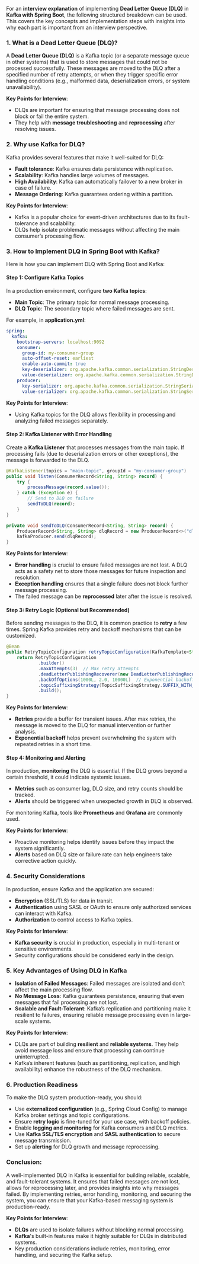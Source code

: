 For an **interview explanation** of implementing **Dead Letter Queue (DLQ)** in **Kafka with Spring Boot**, the
following structured breakdown can be used. This covers the key concepts and implementation steps with insights into why
each part is important from an interview perspective.

### **1. What is a Dead Letter Queue (DLQ)?**

A **Dead Letter Queue (DLQ)** is a Kafka topic (or a separate message queue in other systems) that is used to store
messages that could not be processed successfully. These messages are moved to the DLQ after a specified number of retry
attempts, or when they trigger specific error handling conditions (e.g., malformed data, deserialization errors, or
system unavailability).

**Key Points for Interview**:

- DLQs are important for ensuring that message processing does not block or fail the entire system.
- They help with **message troubleshooting** and **reprocessing** after resolving issues.

### **2. Why use Kafka for DLQ?**

Kafka provides several features that make it well-suited for DLQ:

- **Fault tolerance**: Kafka ensures data persistence with replication.
- **Scalability**: Kafka handles large volumes of messages.
- **High Availability**: Kafka can automatically failover to a new broker in case of failure.
- **Message Ordering**: Kafka guarantees ordering within a partition.

**Key Points for Interview**:

- Kafka is a popular choice for event-driven architectures due to its fault-tolerance and scalability.
- DLQs help isolate problematic messages without affecting the main consumer’s processing flow.

### **3. How to Implement DLQ in Spring Boot with Kafka?**

Here is how you can implement DLQ with Spring Boot and Kafka:

#### **Step 1: Configure Kafka Topics**

In a production environment, configure **two Kafka topics**:

- **Main Topic**: The primary topic for normal message processing.
- **DLQ Topic**: The secondary topic where failed messages are sent.

For example, in **application.yml**:

```yaml
spring:
  kafka:
    bootstrap-servers: localhost:9092
    consumer:
      group-id: my-consumer-group
      auto-offset-reset: earliest
      enable-auto-commit: true
      key-deserializer: org.apache.kafka.common.serialization.StringDeserializer
      value-deserializer: org.apache.kafka.common.serialization.StringDeserializer
    producer:
      key-serializer: org.apache.kafka.common.serialization.StringSerializer
      value-serializer: org.apache.kafka.common.serialization.StringSerializer
```

**Key Points for Interview**:

- Using Kafka topics for the DLQ allows flexibility in processing and analyzing failed messages separately.

#### **Step 2: Kafka Listener with Error Handling**

Create a **Kafka Listener** that processes messages from the main topic. If processing fails (due to deserialization
errors or other exceptions), the message is forwarded to the DLQ.

```java
@KafkaListener(topics = "main-topic", groupId = "my-consumer-group")
public void listen(ConsumerRecord<String, String> record) {
    try {
        processMessage(record.value());
    } catch (Exception e) {
        // Send to DLQ on failure
        sendToDLQ(record);
    }
}

private void sendToDLQ(ConsumerRecord<String, String> record) {
    ProducerRecord<String, String> dlqRecord = new ProducerRecord<>("dlq-topic", record.key(), record.value());
    kafkaProducer.send(dlqRecord);
}
```

**Key Points for Interview**:

- **Error handling** is crucial to ensure failed messages are not lost. A DLQ acts as a safety net to store those
  messages for future inspection and resolution.
- **Exception handling** ensures that a single failure does not block further message processing.
- The failed message can be **reprocessed** later after the issue is resolved.

#### **Step 3: Retry Logic (Optional but Recommended)**

Before sending messages to the DLQ, it is common practice to **retry** a few times. Spring Kafka provides retry and
backoff mechanisms that can be customized.

```java
@Bean
public RetryTopicConfiguration retryTopicConfiguration(KafkaTemplate<String, String> template) {
    return RetryTopicConfiguration
            .builder()
            .maxAttempts(3)  // Max retry attempts
            .deadLetterPublishingRecoverer(new DeadLetterPublishingRecoverer(template))
            .backOffOptions(1000L, 2.0, 10000L)  // Exponential backoff
            .topicSuffixingStrategy(TopicSuffixingStrategy.SUFFIX_WITH_TIMESTAMP)
            .build();
}
```

**Key Points for Interview**:

- **Retries** provide a buffer for transient issues. After max retries, the message is moved to the DLQ for manual
  intervention or further analysis.
- **Exponential backoff** helps prevent overwhelming the system with repeated retries in a short time.

#### **Step 4: Monitoring and Alerting**

In production, **monitoring** the DLQ is essential. If the DLQ grows beyond a certain threshold, it could indicate
systemic issues.

- **Metrics** such as consumer lag, DLQ size, and retry counts should be tracked.
- **Alerts** should be triggered when unexpected growth in DLQ is observed.

For monitoring Kafka, tools like **Prometheus** and **Grafana** are commonly used.

**Key Points for Interview**:

- Proactive monitoring helps identify issues before they impact the system significantly.
- **Alerts** based on DLQ size or failure rate can help engineers take corrective action quickly.

### **4. Security Considerations**

In production, ensure Kafka and the application are secured:

- **Encryption** (SSL/TLS) for data in transit.
- **Authentication** using SASL or OAuth to ensure only authorized services can interact with Kafka.
- **Authorization** to control access to Kafka topics.

**Key Points for Interview**:

- **Kafka security** is crucial in production, especially in multi-tenant or sensitive environments.
- Security configurations should be considered early in the design.

### **5. Key Advantages of Using DLQ in Kafka**

- **Isolation of Failed Messages**: Failed messages are isolated and don’t affect the main processing flow.
- **No Message Loss**: Kafka guarantees persistence, ensuring that even messages that fail processing are not lost.
- **Scalable and Fault-Tolerant**: Kafka’s replication and partitioning make it resilient to failures, ensuring reliable
  message processing even in large-scale systems.

**Key Points for Interview**:

- DLQs are part of building **resilient** and **reliable systems**. They help avoid message loss and ensure that
  processing can continue uninterrupted.
- Kafka’s inherent features (such as partitioning, replication, and high availability) enhance the robustness of the DLQ
  mechanism.

### **6. Production Readiness**

To make the DLQ system production-ready, you should:

- Use **externalized configuration** (e.g., Spring Cloud Config) to manage Kafka broker settings and topic
  configurations.
- Ensure **retry logic** is fine-tuned for your use case, with backoff policies.
- Enable **logging and monitoring** for Kafka consumers and DLQ metrics.
- Use **Kafka SSL/TLS encryption** and **SASL authentication** to secure message transmission.
- Set up **alerting** for DLQ growth and message reprocessing.

### **Conclusion**:

A well-implemented DLQ in Kafka is essential for building reliable, scalable, and fault-tolerant systems. It ensures
that failed messages are not lost, allows for reprocessing later, and provides insights into why messages failed. By
implementing retries, error handling, monitoring, and securing the system, you can ensure that your Kafka-based
messaging system is production-ready.

**Key Points for Interview**:

- **DLQs** are used to isolate failures without blocking normal processing.
- **Kafka**'s built-in features make it highly suitable for DLQs in distributed systems.
- Key production considerations include retries, monitoring, error handling, and securing the Kafka setup.